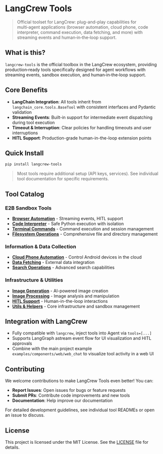 # LangCrew Tools

> Official toolset for LangCrew: plug-and-play capabilities for multi‑agent applications (browser automation, cloud phone, code interpreter, command execution, data fetching, and more) with streaming events and human‑in‑the‑loop support.

## What is this?

`langcrew-tools` is the official toolbox in the LangCrew ecosystem, providing production‑ready tools specifically designed for agent workflows with streaming events, sandbox execution, and human‑in‑the‑loop support.

## Core Benefits

- **LangChain Integration**: All tools inherit from `langchain_core.tools.BaseTool` with consistent interfaces and Pydantic validation
- **Streaming Events**: Built-in support for intermediate event dispatching during tool execution
- **Timeout & Interruption**: Clear policies for handling timeouts and user interruptions
- **HITL Support**: Production-grade human-in-the-loop extension points

## Quick Install

```bash
pip install langcrew-tools
```

> Most tools require additional setup (API keys, services). See individual tool documentation for specific requirements.

## Tool Catalog

### E2B Sandbox Tools
- **[Browser Automation](./langcrew_tools/browser/README.md)** - Streaming events, HITL support
- **[Code Interpreter](./langcrew_tools/code_interpreter/README.md)** - Safe Python execution with isolation
- **[Terminal Commands](./langcrew_tools/commands/README.md)** - Command execution and session management
- **[Filesystem Operations](./langcrew_tools/filesystem/README.md)** - Comprehensive file and directory management

### Information & Data Collection
- **[Cloud Phone Automation](./langcrew_tools/cloud_phone/README.md)** - Control Android devices in the cloud
- **[Data Fetching](./langcrew_tools/fetch/README.md)** - External data integration
- **[Search Operations](./langcrew_tools/search/README.md)** - Advanced search capabilities

### Infrastructure & Utilities
- **[Image Generation](./langcrew_tools/image_gen/README.md)** - AI-powered image creation
- **[Image Processing](./langcrew_tools/image_parser/README.md)** - Image analysis and manipulation
- **[HITL Support](./langcrew_tools/hitl/README.md)** - Human-in-the-loop interactions
- **[Utils & Helpers](./langcrew_tools/utils/README.md)** - Core infrastructure and sandbox management

## Integration with LangCrew

- Fully compatible with `langcrew`, inject tools into Agent via `tools=[...]`
- Supports LangGraph astream event flow for UI visualization and HITL approvals
- Combine with the main project example `examples/components/web/web_chat` to visualize tool activity in a web UI

## Contributing

We welcome contributions to make LangCrew Tools even better! You can:

- **Report Issues**: Open issues for bugs or feature requests
- **Submit PRs**: Contribute code improvements and new tools
- **Documentation**: Help improve our documentation

For detailed development guidelines, see individual tool READMEs or open an issue to discuss.

## License

This project is licensed under the MIT License. See the [LICENSE](./LICENSE) file for details.

